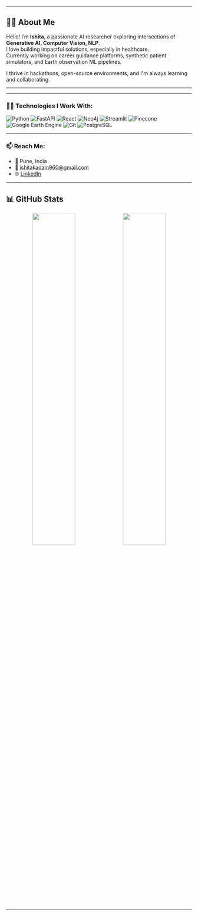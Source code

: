 
<!--
<p align="center">
  <img src="https://readme-typing-svg.demolab.com/?lines=Generative+AI+Developer;Earth+Observation+Analyst;LLM+Engineer;Hackathon+Lover;Always+Learning!&center=true&width=500&height=45">
</p>
--->
---

## 👩‍💼 About Me

Hello! I’m **Ishita**, a passionate AI researcher exploring intersections of **Generative AI, Computer Vision, NLP**.  
I love building impactful solutions, especially in healthcare.  
Currently working on career guidance platforms, synthetic patient simulators, and Earth observation ML pipelines.  

I thrive in hackathons, open-source environments, and I'm always learning and collaborating.

---
<!--
### 🔭 Projects I'm Working On:
- 🔬 **[SkillSync](https://github.com/your-link)** – AI career path recommender with Neo4j, FastAPI, Pinecone, and Gemini AI  
- 🌡️ **[CME Heat Stress Analysis](https://github.com/your-link)** – Predicting LST using ML + GEE + Landsat/MODIS  
- 🧠 **[SymptomSim](https://github.com/your-link)** – Synthetic patient profiles using GenAI for medical training  
- 🔐 **[HoneyPotter](https://github.com/your-link)** – Cybersecurity honeypot with real-time ML attack detection  
--->
---

### 👩‍💻 Technologies I Work With:
![Python](https://img.shields.io/badge/Python-3776AB?style=flat&logo=python&logoColor=white)
![FastAPI](https://img.shields.io/badge/FastAPI-005571?style=flat&logo=fastapi)
![React](https://img.shields.io/badge/React-20232A?style=flat&logo=react)
![Neo4j](https://img.shields.io/badge/Neo4j-008CC1?style=flat&logo=neo4j)
![Streamlit](https://img.shields.io/badge/Streamlit-FF4B4B?style=flat&logo=streamlit&logoColor=white)
![Pinecone](https://img.shields.io/badge/Pinecone-45C8F1?style=flat)
![Google Earth Engine](https://img.shields.io/badge/GEE-grey?style=flat)
![Git](https://img.shields.io/badge/Git-F05032?style=flat&logo=git&logoColor=white)
![PostgreSQL](https://img.shields.io/badge/PostgreSQL-336791?style=flat&logo=postgresql&logoColor=white)

---

### 📫 Reach Me:
- 📍 Pune, India  
- 📧 ishitakadam960@gmail.com  
- 🌐 [LinkedIn](https://linkedin.com/in/ishitak12)

---

## 📊 GitHub Stats
<p align="center">
  <img src="https://github-readme-stats.vercel.app/api?username=ishitak12&show_icons=true&theme=radical" width="48%" />
  <img src="https://github-readme-stats.vercel.app/api/top-langs/?username=ishitak12&layout=compact&theme=radical" width="48%" />
</p>

---
<!---
## 🏆 GitHub Trophies
<p align="center">
  <img src="https://github-profile-trophy.vercel.app/?username=ishitak12&theme=dracula&margin-w=15" />
</p>

---

<p align="center">
  <img src="https://komarev.com/ghpvc/?username=ishitak12&label=Profile%20views&color=0e75b6&style=flat" alt="Profile Views" />
</p>
---->
